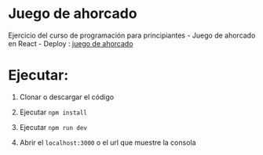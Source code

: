 # Juego de ahorcado
Ejercicio del curso de programación para principiantes - Juego de ahorcado en React - 
Deploy : [juego de ahorcado](https://my-game-rd.netlify.app/)

# Ejecutar:

1. Clonar o descargar el código

2. Ejecutar ``` npm install ```

3. Ejecutar ``` npm run dev ```

4. Abrir el ```localhost:3000``` o el url que muestre la consola
